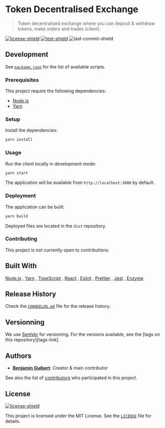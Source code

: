 # Token Decentralised Exchange

> Token decentralised exchange where you can deposit & withdraw tokens, make
> orders and trades (client).

[![license-shield][]](LICENSE)
[![test-shield][]][test-link]
![last-commit-shield][]

## Development

See [`package.json`](package.json) for the list of available scripts.

### Prerequisites

This project require the following dependencies:

- [Node.js](https://nodejs.org)
- [Yarn](https://yarnpkg.com)

### Setup

Install the dependencies:

```bash
yarn install
```

### Usage

Run the client locally in development mode:

```bash
yarn start
```

The application will be available from `http://localhost:3000` by default.

### Deployment

The application can be built:

```bash
yarn build
```

Deployed files are located in the `dist` repository.

### Contributing

This project is not currently open to contributions.

## Built With

[Node.js](https://nodejs.org)
, [Yarn](https://yarnpkg.com)
, [TypeScript](https://www.typescriptlang.org)
, [React](https://reactjs.org)
, [Eslint](https://eslint.org)
, [Prettier](https://prettier.io)
, [Jest](https://jestjs.io)
, [Enzyme](https://enzymejs.github.io)

## Release History

Check the [`CHANGELOG.md`](CHANGELOG.md) file for the release history.

## Versionning

We use [SemVer](http://semver.org/) for versioning. For the versions available,
see the [tags on this repository][tags-link].

## Authors

- **[Benjamin Guibert](https://github.com/benjamin-guibert)**: Creator & main
  contributor

See also the list of [contributors][contributors-link] who participated in this
project.

## License

[![license-shield][]](LICENSE)

This project is licensed under the MIT License. See the [`LICENSE`](LICENSE)
file for details.

[contributors-link]: https://github.com/benjamin-guibert/todex-client/contributors
[license-shield]: https://img.shields.io/github/license/benjamin-guibert/todex-client.svg
[test-shield]: https://img.shields.io/github/workflow/status/benjamin-guibert/todex-client/Test
[test-link]: https://github.com/benjamin-guibert/todex-client/actions/workflows/test.yml
[last-commit-shield]: https://img.shields.io/github/last-commit/benjamin-guibert/todex-client
